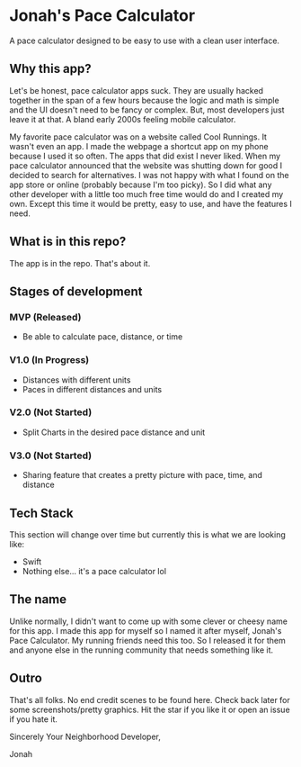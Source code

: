 # Jonah's Pace Calculator
A pace calculator designed to be easy to use with a clean user interface.

## Why this app?
Let's be honest, pace calculator apps suck. They are usually hacked together in the span of a few hours because the logic and math is simple and the UI doesn't need to be fancy or complex. But, most developers just leave it at that. A bland early 2000s feeling mobile calculator. 

My favorite pace calculator was on a website called Cool Runnings. It wasn't even an app. I made the webpage a shortcut app on my phone because I used it so often. The apps that did exist I never liked. When my pace calculator announced that the website was shutting down for good I decided to search for alternatives. I was not happy with what I found on the app store or online (probably because I'm too picky). So I did what any other developer with a little too much free time would do and I created my own. Except this time it would be pretty, easy to use, and have the features I need.

## What is in this repo?
The app is in the repo. That's about it.

## Stages of development
### MVP (Released)
- Be able to calculate pace, distance, or time

### V1.0 (In Progress)
- Distances with different units
- Paces in different distances and units

### V2.0 (Not Started)
- Split Charts in the desired pace distance and unit

### V3.0 (Not Started)
- Sharing feature that creates a pretty picture with pace, time, and distance

## Tech Stack
This section will change over time but currently this is what we are looking like:
- Swift
- Nothing else... it's a pace calculator lol

## The name
Unlike normally, I didn't want to come up with some clever or cheesy name for this app. I made this app for myself so I named it after myself, Jonah's Pace Calculator. My running friends need this too. So I released it for them and anyone else in the running community that needs something like it.

## Outro
That's all folks. No end credit scenes to be found here. Check back later for some screenshots/pretty graphics. Hit the star if you like it or open an issue if you hate it.

Sincerely Your Neighborhood Developer,

Jonah
